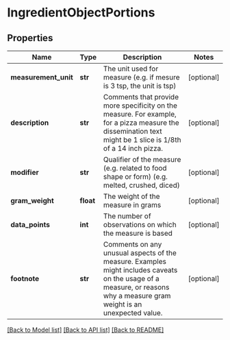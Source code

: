 # IngredientObjectPortions

## Properties
Name | Type | Description | Notes
------------ | ------------- | ------------- | -------------
**measurement_unit** | **str** | The unit used for measure (e.g. if mesure is 3 tsp, the unit is tsp) | [optional] 
**description** | **str** | Comments that provide more specificity on the measure. For example, for a pizza measure the dissemination text might be 1 slice is 1/8th of a 14 inch pizza. | [optional] 
**modifier** | **str** | Qualifier of the measure (e.g. related to food shape or form) (e.g. melted, crushed, diced) | [optional] 
**gram_weight** | **float** | The weight of the measure in grams | [optional] 
**data_points** | **int** | The number of observations on which the measure is based | [optional] 
**footnote** | **str** | Comments on any unusual aspects of the measure. Examples might includes caveats on the usage of a measure, or reasons why a measure gram weight is an unexpected value. | [optional] 

[[Back to Model list]](../README.md#documentation-for-models) [[Back to API list]](../README.md#documentation-for-api-endpoints) [[Back to README]](../README.md)

